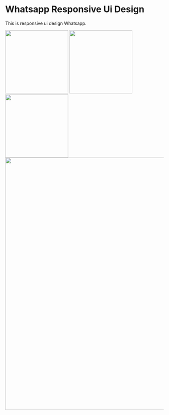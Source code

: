 # Whatsapp Responsive Ui Design

This is responsive ui design Whatsapp.

<div>
  <img src="https://s6.uupload.ir/files/2_446t.jpg" width="200" />
  <img src="https://s6.uupload.ir/files/3_rxez.jpg" width="200"/>
  <img src="https://s6.uupload.ir/files/4_9yfk.jpg" width="200"/>
  <img src="https://s6.uupload.ir/files/1_a4g2.jpg" width="800"/>
 </div>
